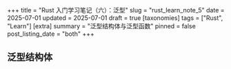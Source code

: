 +++
title = "Rust 入门学习笔记（六）：泛型"
slug = "rust_learn_note_5"
date = 2025-07-01
updated = 2025-07-01
draft = true
[taxonomies]
tags = ["Rust", "Learn"]
[extra]
summary = "泛型结构体与泛型函数"
pinned = false
post_listing_date = "both"
+++

## 泛型结构体